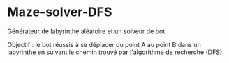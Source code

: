 # Maze-solver-DFS
Générateur de labyrinthe aléatoire et un solveur de bot

Objectif : le bot réussis à se déplacer du point A  au point B dans un labyrinthe en suivant le chemin trouvé par l'algorithme de recherche (DFS)
